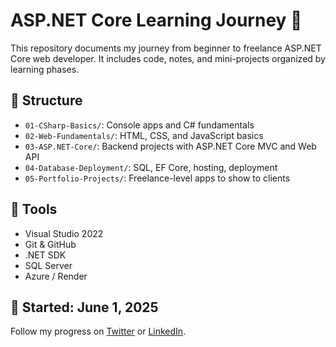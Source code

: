 ﻿# ASP.NET Core Learning Journey 🚀

This repository documents my journey from beginner to freelance ASP.NET Core web developer. It includes code, notes, and mini-projects organized by learning phases.

## 📌 Structure

- `01-CSharp-Basics/`: Console apps and C# fundamentals
- `02-Web-Fundamentals/`: HTML, CSS, and JavaScript basics
- `03-ASP.NET-Core/`: Backend projects with ASP.NET Core MVC and Web API
- `04-Database-Deployment/`: SQL, EF Core, hosting, deployment
- `05-Portfolio-Projects/`: Freelance-level apps to show to clients

## 🔧 Tools

- Visual Studio 2022
- Git & GitHub
- .NET SDK
- SQL Server
- Azure / Render

## 📅 Started: June 1, 2025

Follow my progress on [Twitter](https://x.com/AdeptFray) or [LinkedIn](https://www.linkedin.com/in/mohammad-khodadadi-aa5533252/).